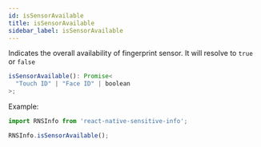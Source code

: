 ```yaml
---
id: isSensorAvailable
title: isSensorAvailable
sidebar_label: isSensorAvailable
---
```


Indicates the overall availability of fingerprint sensor. It will resolve to `true` or `false`

```javascript
isSensorAvailable(): Promise<
  "Touch ID" | "Face ID" | boolean
>;
```

Example:

```javascript
import RNSInfo from 'react-native-sensitive-info';

RNSInfo.isSensorAvailable();
```

